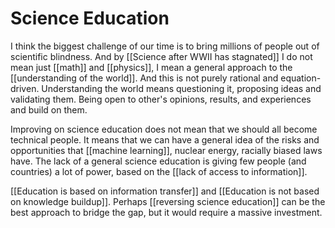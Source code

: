 # Science Education
I think the biggest challenge of our time is to bring millions of people out of scientific blindness. And by [[Science after WWII has stagnated]] I do not mean just [[math]] and [[physics]], I mean a general approach to the [[understanding of the world]]. And this is not purely rational and equation-driven. Understanding the world means questioning it, proposing ideas and validating them. Being open to other's opinions, results, and experiences and build on them. 

Improving on science education does not mean that we should all become technical people. It means that we can have a general idea of the risks and opportunities that [[machine learning]], nuclear energy, racially biased laws have. The lack of a general science education is giving few people (and countries) a lot of power, based on the [[lack of access to information]].

[[Education is based on information transfer]] and [[Education is not based on knowledge buildup]]. Perhaps [[reversing science education]] can be the best approach to bridge the gap, but it would require a massive investment. 